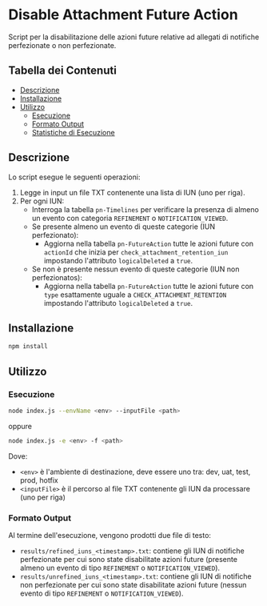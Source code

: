 # Disable Attachment Future Action

Script per la disabilitazione delle azioni future relative ad allegati di notifiche perfezionate o non perfezionate.

## Tabella dei Contenuti

* [Descrizione](#descrizione)
* [Installazione](#installazione)
* [Utilizzo](#utilizzo)
  * [Esecuzione](#esecuzione)
  * [Formato Output](#formato-output)
  * [Statistiche di Esecuzione](#statistiche-di-esecuzione)

## Descrizione

Lo script esegue le seguenti operazioni:

1. Legge in input un file TXT contenente una lista di IUN (uno per riga).
2. Per ogni IUN:
   * Interroga la tabella `pn-Timelines` per verificare la presenza di almeno un evento con categoria `REFINEMENT` o `NOTIFICATION_VIEWED`.
   * Se presente almeno un evento di queste categorie (IUN perfezionato):
     * Aggiorna nella tabella `pn-FutureAction` tutte le azioni future con `actionId` che inizia per `check_attachment_retention_iun` impostando l'attributo `logicalDeleted` a `true`.
   * Se non è presente nessun evento di queste categorie (IUN non perfezionatos):
     * Aggiorna nella tabella `pn-FutureAction` tutte le azioni future con `type` esattamente uguale a `CHECK_ATTACHMENT_RETENTION` impostando l'attributo `logicalDeleted` a `true`.

## Installazione

```bash
npm install
```

## Utilizzo

### Esecuzione

```bash
node index.js --envName <env> --inputFile <path>
```

oppure

```bash
node index.js -e <env> -f <path>
```

Dove:

* `<env>` è l'ambiente di destinazione, deve essere uno tra: dev, uat, test, prod, hotfix
* `<inputFile>` è il percorso al file TXT contenente gli IUN da processare (uno per riga)

### Formato Output

Al termine dell'esecuzione, vengono prodotti due file di testo:

* `results/refined_iuns_<timestamp>.txt`: contiene gli IUN di notifiche perfezionate per cui sono state disabilitate azioni future (presente almeno un evento di tipo `REFINEMENT` o `NOTIFICATION_VIEWED`).
* `results/unrefined_iuns_<timestamp>.txt`: contiene gli IUN di notifiche non perfezionate per cui sono state disabilitate azioni future (nessun evento di tipo `REFINEMENT` o `NOTIFICATION_VIEWED`).
